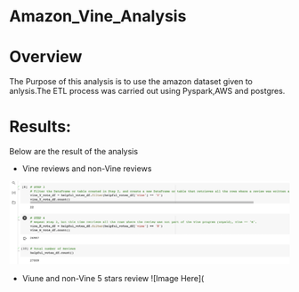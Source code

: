 # Amazon_Vine_Analysis

# Overview
The Purpose of this analysis is to use the amazon dataset given to anlysis.The ETL process was carried out using Pyspark,AWS and postgres.

# Results:
Below are the result of the analysis
 * Vine reviews and non-Vine reviews 

![Image Here](https://github.com/Thaofeeqat/Amazon_Vine_Analysis/blob/main/Images/Result%201.png)

 * Viune and non-Vine 5 stars review
![Image Here](
